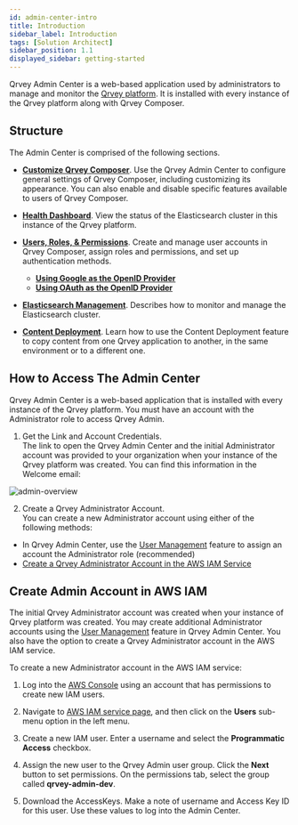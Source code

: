 ```yaml
---
id: admin-center-intro
title: Introduction
sidebar_label: Introduction
tags: [Solution Architect]
sidebar_position: 1.1
displayed_sidebar: getting-started
---
```


Qrvey Admin Center is a web-based application used by administrators to manage and monitor the [Qrvey platform](../getting-started/intro-to-qrvey.md). It is installed with every instance of the Qrvey platform along with Qrvey Composer.

## Structure

The Admin Center is comprised of the following sections.

* **[Customize Qrvey Composer](../admin/customizing-qrvey-composer.md)**. Use the Qrvey Admin Center to configure general settings of Qrvey Composer, including customizing its appearance. You can also enable and disable specific features available to users of Qrvey Composer.

* **[Health Dashboard](../admin/health-dashboard.md)**. View the status of the Elasticsearch cluster in this instance of the Qrvey platform.

* **[Users, Roles, & Permissions](../admin/managing-users.md)**. Create and manage user accounts in Qrvey Composer, assign roles and permissions, and set up authentication methods.
  * **[Using Google as the OpenID Provider](../admin/openid-google.md)**
  * **[Using OAuth as the OpenID Provider](../admin/openid-auth0.md)**

* **[Elasticsearch Management](../admin/elasticsearch-management.md)**. Describes how to monitor and manage the Elasticsearch cluster. 

* **[Content Deployment](../admin/08-Content%20Deployment/overview-of-content-deployment.md)**. Learn how to use the Content Deployment feature to copy content from one Qrvey application to another, in the same environment or to a different one. 



## How to Access The Admin Center

Qrvey Admin Center is a web-based application that is installed with every instance of the Qrvey platform. You must have an account with the Administrator role to access Qrvey Admin. 

1. Get the Link and Account Credentials.  
  The link to open the Qrvey Admin Center and the initial Administrator account was provided to your organization when your instance of the Qrvey platform was created. You can find this information in the Welcome email:

![admin-overview](https://s3.amazonaws.com/cdn.qrvey.com/documentation_assets/admin/Administering+Qrvey+Composer/ac-overview1.png)

2. Create a Qrvey Administrator Account.  
  You can create a new Administrator account using either of the following methods:
- In Qrvey Admin Center, use the [User Management](./managing-users.md) feature to assign an account the Administrator role (recommended)
- [Create a Qrvey Administrator Account in the AWS IAM Service](create-admin-using-aws-iam.md)


## Create Admin Account in AWS IAM

The initial Qrvey Administrator account was created when your instance of Qrvey platform was created. You may create additional Administrator accounts using the [User Management](./managing-users.md) feature in Qrvey Admin Center. You also have the option to create a Qrvey Administrator account in the AWS IAM service. 

To create a new Administrator account in the AWS IAM service:

1. Log into the <a href="https://aws.amazon.com/" target="_blank"> AWS Console</a> using an account that has permissions to create new IAM users.

2. Navigate to <a href="https://console.aws.amazon.com/iam/home?#/home" target="_blank">AWS IAM service page</a>, and then click on the **Users** sub-menu option in the left menu.

3. Create a new IAM user. Enter a username and select the **Programmatic Access** checkbox.

4. Assign the new user to the Qrvey Admin user group. Click the **Next** button to set permissions. On the permissions tab, select the group called **qrvey-admin-dev**.

5. Download the AccessKeys. Make a note of username and Access Key ID for this user. Use these values to log into the Admin Center.


<!-- 
* **[Accessing Qrvey Admin Center](../admin/accessing-admin-center.md)**. Describes how to access the Qrvey Admin Center, including how to create Qrvey Administrator accounts. 

* **[Customizing Qrvey Composer](../admin/customizing-qrvey-composer.md)**. Use the Qrvey Admin Center to configure general settings of Qrvey Composer, including customizing its appearance. You can also enable and disable specific features available to users of Qrvey Composer.
  * **[Using Google as the OpenID Provider](../admin/openid-google.md)**
  * **[Using OAuth as the OpenID Provider](../admin/openid-auth0.md)**

* **[Health Dashboard](../admin/health-dashboard.md)**. View the status of the Elasticsearch cluster in this instance of the Qrvey platform.

* **[Managing Users of Qrvey Composer](../admin/managing-users.md)**. Create and manage user accounts in Qrvey Composer, assign roles and permissions, and set up authentication methods. 

* **[Elasticsearch Management](../admin/elasticsearch-management.md)**. Describes how to monitor and manage the Elasticsearch cluster. 

* **[Content Deployment](../admin/08-Content%20Deployment/overview-of-content-deployment.md)**. Learn how to use the Content Deployment feature to copy content from one Qrvey application to another, in the same environment or to a different one. 

  -->